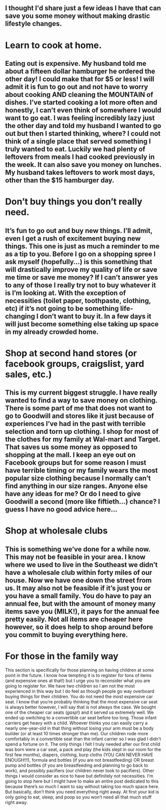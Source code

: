 I thought I'd share just a few ideas I have that can save you some money without making drastic lifestyle changes.
------
# Learn to cook at home. 
Eating out is expensive. My husband told me about a fifteen dollar hamburger he ordered the other day! I could make that for $5 or less! I will admit it is fun to go out and not have to worry about cooking AND cleaning the MOUNTAIN of dishes. I’ve started cooking a lot more often and honestly, I can’t even think of somewhere I would want to go eat. I was feeling incredibly lazy just the other day and told my husband I wanted to go out but then I started thinking, where? I could not think of a single place that served something I truly wanted to eat. Luckily we had plenty of leftovers from meals I had cooked previously in the week. It can also save you money on lunches. My husband takes leftovers to work most days, other than the $15 hamburger day.
------
# Don’t buy things you don’t really need.
It’s fun to go out and buy new things. I’ll admit, even I get a rush of excitement buying new things. This one is just as much a reminder to me as a tip to you. Before I go on a shopping spree I ask myself (hopefully…) is this something that will drastically improve my quality of life or save me time or save me money? If I can’t answer yes to any of those I really try not to buy whatever it is I’m looking at. With the exception of necessities (toilet paper, toothpaste, clothing, etc) if it’s not going to be something life-changing I don’t want to buy it. In a few days it will just become something else taking up space in my already crowded home.
------
# Shop at second hand stores (or facebook groups, craigslist, yard sales, etc.)
This is my current biggest struggle. I have really wanted to find a way to save money on clothing. There is some part of me that does not want to go to Goodwill and stores like it just because of experiences I’ve had in the past with terrible selection and torn up clothing. I shop for most of the clothes for my family at Wal-mart and Target. That saves us some money as opposed to shopping at the mall. I keep an eye out on Facebook groups but for some reason I must have terrible timing or my family wears the most popular size clothing because I normally can’t find anything in our size ranges. Anyone else have any ideas for me? Or do I need to give Goodwill a second (more like fiftieth…) chance? I guess I have no good advice here…
------
# Shop at wholesale clubs
This is something we’ve done for a while now. This may not be feasible in your area. I know where we used to live in the Southeast we
didn’t have a wholesale club within forty miles of our house. Now we have one down the street from us. It may also not be feasible if it’s just you or you have a small family. You do have to pay an annual fee, but with the amount of money many items save you (MILK!), it pays for the annual fee pretty easily. Not all items are cheaper here however, so it does help to shop around before you commit to buying everything here.
------
# For those in the family way
This section is specifically for those planning on having children at some point in the future. I know how tempting it is to register for tons of items (and expensive ones at that!) but I urge you to reconsider what you are going to register for. We have two children so I am not the most experienced in this way but I do feel as though people go way overboard buying things for their children. You do not need the most expensive car seat. I know that you’re probably thinking that the most expensive car seat is always better however, I will say that is not always the case. We bought one of the cheaper car seats (*gasp*!) and it served us extremely well. We ended up switching to a convertible car seat before too long. Those infant carriers get heavy with a child. Whoever thinks you can easily carry a nearly 
one-year-old in that thing without losing your arm must be a body builder (or at least 10 times stronger than me). Our children rode more comfortably in a convertible seat than the infant carrier so I was glad I didn’t spend a fortune on it. The only things I felt I truly needed after our first child was born were a car seat, a pack and play (the kids slept in our room for the first few months), diapers, clothing, burp cloths (YOU CAN NEVER HAVE ENOUGH!!!), formula and bottles (if you are not breastfeeding) OR breast pump and bottles (if you are breastfeeding and planning to go back to work), and possibly pacifiers (our children never took to pacifiers). Other things I would consider as nice to have but definitely not necessities. I’m going to stop here but I might have to make an entire post dedicated to this because there’s so much I want to say without taking too much space here. But basically, don’t think you need everything right away. At first your kid is only going to eat, sleep, and poop so you won’t need all that much stuff right away.

